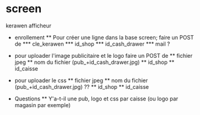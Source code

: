 # screen
kerawen afficheur

* enrollement
** Pour créer une ligne dans la base screen; faire un POST de
*** cle_kerawen
*** id_shop
*** id_cash_drawer
*** mail ?

* pour uploader l'image publicitaire et le logo faire un POST de
** fichier jpeg
** nom du fichier (pub_+id_cash_drawer.jpg)
** id_shop
** id_caisse

* pour uploader le css 
** fichier jpeg
** nom du fichier (pub_+id_cash_drawer.jpg) ?? 
** id_shop
** id_caisse

* Questions
** Y'a-t-il une pub, logo et css par caisse (ou logo par magasin par exemple)
